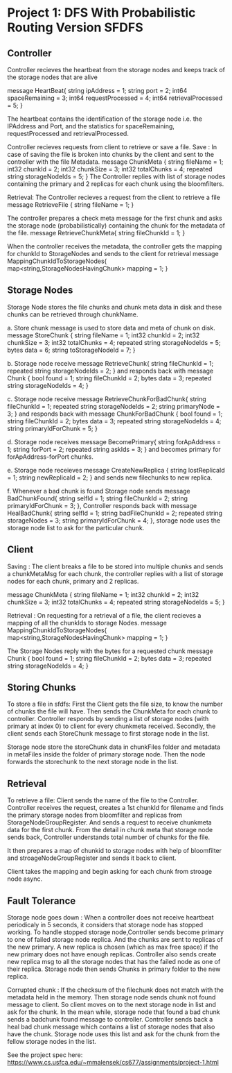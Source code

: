 # Project 1: DFS With Probabilistic Routing Version SFDFS

## Controller
Controller recieves the heartbeat from the storage nodes and keeps track of the storage nodes that are alive 

message HeartBeat{
    string ipAddress = 1;
    string port = 2;
    int64 spaceRemaining = 3;
    int64 requestProcessed = 4;
    int64 retrievalProcessed = 5;
}

The heartbeat contains the identification of the storage node i.e. the IPAddress and Port, and the statistics for spaceRemaining, requestProcessed and retrievalProcessed.

Controller recieves requests from client to retrieve or save a file. 
Save : In case of saving the file is broken into chunks by the client and sent to the controller with the file Metadata.
message ChunkMeta {
    string fileName = 1;
    int32 chunkId = 2;
    int32 chunkSize = 3;
    int32 totalChunks = 4;
    repeated string storageNodeIds = 5;
}
The Controller replies with list of storage nodes containing the primary and 2 replicas for each chunk using the bloomfilters.

Retrieval: The Controller recieves a request from the client to retrieve a file 
message RetrieveFile {
    string fileName = 1;
}

The controller prepares a check meta message for the first chunk and asks the storage node (probabilistically) containing the chunk for the metadata of the file.
message RetrieveChunkMeta{
    string fileChunkId = 1;
}

When the controller receives the metadata, the controller gets the mapping for chunkId to StorageNodes and sends to the client for retrieval
message MappingChunkIdToStorageNodes{
    map<string,StorageNodesHavingChunk> mapping = 1;
}



## Storage Nodes 
Storage Node stores the file chunks and chunk meta data in disk and these chunks can be retrieved through chunkName.

a. Store chunk message is used to store data and meta of chunk on disk.
message StoreChunk {
     string fileName = 1;
     int32 chunkId = 2;
     int32 chunkSize = 3;
     int32 totalChunks = 4;
     repeated string storageNodeIds = 5;
     bytes data = 6;
     string toStorageNodeId = 7;
 }
 
b. Storage node receive message RetrieveChunk{
    string fileChunkId = 1;
    repeated string storageNodeIds = 2;
} and responds back with message Chunk {
    bool found = 1;
    string fileChunkId = 2;
    bytes data = 3;
    repeated string storageNodeIds = 4;
}

c. Storage node receive message RetrieveChunkForBadChunk{
    string fileChunkId = 1;
    repeated string storageNodeIds = 2;
    string primaryNode = 3;
} and responds back with message ChunkForBadChunk {
    bool found = 1;
    string fileChunkId = 2;
    bytes data = 3;
    repeated string storageNodeIds = 4;
    string primaryIdForChunk = 5;
}

d. Storage node receives message BecomePrimary{
    string forApAddress = 1;
    string forPort = 2;
    repeated string askIds = 3;
} and becomes primary for forApAddress-forPort chunks.

e. Storage node receieves message CreateNewReplica {
    string lostReplicaId = 1;
    string newReplicaId = 2;
} and sends new filechunks to new replica.

f. Whenever a bad chunk is found Storage node sends message BadChunkFound{
    string selfId = 1;
    string fileChunkId = 2;
    string primaryIdForChunk = 3;
}, Controller responds back with message HealBadChunk{
    string selfId = 1;
    string badFileChunkId = 2;
    repeated string storageNodes = 3;
    string primaryIdForChunk = 4;
}, storage node uses the storage node list to ask for the particular chunk.
 
 
 

## Client
Saving : The client breaks a file to be stored into multiple chunks and sends a chunkMetaMsg for each chunk, the controller replies with a list of storage nodes for each chunk, primary and 2 replicas. 

message ChunkMeta {
    string fileName = 1;
    int32 chunkId = 2;
    int32 chunkSize = 3;
    int32 totalChunks = 4;
    repeated string storageNodeIds = 5;
}

Retrieval : On requesting for a retrieval of a file, the client recieves a mapping of all the chunkIds to storage Nodes.
message MappingChunkIdToStorageNodes{
    map<string,StorageNodesHavingChunk> mapping = 1;
}

The Storage Nodes reply with the bytes for a requested chunk
message Chunk {
    bool found = 1;
    string fileChunkId = 2;
    bytes data = 3;
    repeated string storageNodeIds = 4;
}

## Storing Chunks
To store a file in sfdfs:
First the Client gets the file size, to know the number of chunks the file will have. Then sends the ChunkMeta for each chunk to controller. Controller responds by sending a list of storage nodes (with primary at index 0) to client for every chunkmeta received.
Secondly, the client sends each StoreChunk message to first storage node in the list.

Storage node store the storeChunk data in chunkFiles folder and metadata in metaFiles inside the folder of primary storage node. Then the node forwards the storechunk to the next storage node in the list.

## Retrieval 
To retrieve a file:
Client sends the name of the file to the Controller.
Controller receives the request, creates a 1st chunkId for filename and finds the primary storage nodes from bloomfilter and replicas from StorageNodeGroupRegister. And sends a request to receive chunkmeta data for the first chunk. 
From the detail in chunk meta that storage node sends back, Controller understands total number of chunks for the file.

It then prepares a map of chunkid to storage nodes with help of bloomfilter and stroageNodeGroupRegister and sends it back to client.

Client takes the mapping and begin asking for each chunk from stroage node async.

## Fault Tolerance
Storage node goes down :
When a controller does not receive heartbeat periodicaly in 5 seconds, it considers that storage node has stopped working.
To handle stopped storage node,Controller sends become primary to one of failed storage node replica. And the chunks are sent to replicas of the new primary. A new replica is chosen (which as max free space) if the new primary does not have enough replicas.
Controller also sends create new replica msg to all the storage nodes that has the failed node as one of their replica. Storage node then sends Chunks in primary folder to the new replica.

Corrupted chunk :
If the checksum of the filechunk does not match with the metadata held in the memory. Then storage node sends chunk not found message to client. So client moves on to the next storage node in list and ask for the chunk. 
In the mean while, storage node that found a bad chunk sends a badchunk found message to controller. Controller sends back a heal bad chunk message which contains a list of storage nodes that also have the chunk. Storage node uses this list and ask for the chunk from the fellow storage nodes in the list.
















See the project spec here: https://www.cs.usfca.edu/~mmalensek/cs677/assignments/project-1.html

